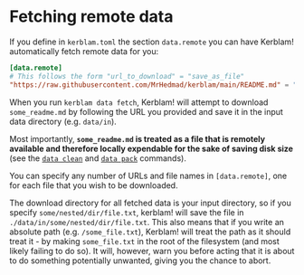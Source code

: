 # Fetching remote data
If you define in `kerblam.toml` the section `data.remote` you can have
Kerblam! automatically fetch remote data for you:
```toml
[data.remote]
# This follows the form "url_to_download" = "save_as_file"
"https://raw.githubusercontent.com/MrHedmad/kerblam/main/README.md" = "some_readme.md"
```
When you run `kerblam data fetch`, Kerblam! will attempt to download `some_readme.md`
by following the URL you provided and save it in the input data directory (e.g.
`data/in`).

Most importantly, **`some_readme.md` is treated as a file that is remotely available
and therefore locally expendable for the sake of saving disk size** (see the
[`data clean`](data_clean.html) and [`data pack`](package_data.html) commands).

You can specify any number of URLs and file names in `[data.remote]`, one for
each file that you wish to be downloaded.

The download directory for all fetched data is your input directory,
so if you specify `some/nested/dir/file.txt`, kerblam! will save the file in
`./data/in/some/nested/dir/file.txt`.
This also means that if you write an absolute path (e.g. `/some_file.txt`),
Kerblam! will treat the path as it should treat it - by making `some_file.txt`
in the root of the filesystem (and most likely failing to do so).
It will, however, warn you before acting that it is about to do something
potentially unwanted, giving you the chance to abort.
